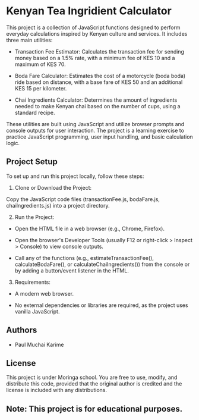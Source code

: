 
# Kenyan Tea Ingridient Calculator


This project is a collection of JavaScript functions designed to perform everyday calculations inspired by Kenyan culture and services. It includes three main utilities:

- Transaction Fee Estimator: Calculates the transaction fee for sending money based on a 1.5% rate, with a minimum fee of KES 10 and a maximum of KES 70.

- Boda Fare Calculator: Estimates the cost of a motorcycle (boda boda) ride based on distance, with a base fare of KES 50 and an additional KES 15 per kilometer.


- Chai Ingredients Calculator: Determines the amount of ingredients needed to make Kenyan chai based on the number of cups, using a standard recipe.

These utilities are built using JavaScript and utilize browser prompts and console outputs for user interaction. The project is a learning exercise to practice JavaScript programming, user input handling, and basic calculation logic.


## Project Setup

To set up and run this project locally, follow these steps:

1. Clone or Download the Project:

Copy the JavaScript code files (transactionFee.js, bodaFare.js, chaiIngredients.js) into a project directory.

2. Run the Project:

- Open the HTML file in a web browser (e.g., Chrome, Firefox).



- Open the browser's Developer Tools (usually F12 or right-click > Inspect > Console) to view console outputs.



- Call any of the functions (e.g., estimateTransactionFee(), calculateBodaFare(), or calculateChaiIngredients()) from the console or by adding a button/event listener in the HTML.



3. Requirements:

- A modern web browser.

- No external dependencies or libraries are required, as the project uses vanilla JavaScript.
## Authors

- Paul Muchai Karime

## License

This project is under Moringa school. You are free to use, modify, and distribute this code, provided that the original author is credited and the license is included with any distributions.

## Note: This project is for educational purposes.

